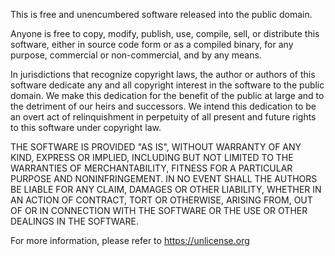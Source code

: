 <!-- pagetitle:The Unlicense -->
<!-- pagelayout:page -->
<!-- pagedate: -->
<!-- pageimage: -->
<!-- pageexcerpt:Anyone is free to copy, modify, publish, use, compile, sell, or distribute this software, either in source code form or as a compiled binary, for any purpose, commercial or non-commercial, and by any means. -->
<!-- pagekeywords:public domain, free, unencumbered, software, copy, modify, publish, use, compile, sell, distribute, source code, compiled binary, commercial, non-commercial, copyright laws, dedication, relinquishment, warranty, express, implied, merchantability, fitness, purpose, noninfringement, liability, claim, damages, action, contract, tort, connection, use, other dealings, jurisdiction -->
<!-- pageauthor:Scary le Poo -->
<!-- pagetype:website -->

This is free and unencumbered software released into the public domain.

Anyone is free to copy, modify, publish, use, compile, sell, or
distribute this software, either in source code form or as a compiled
binary, for any purpose, commercial or non-commercial, and by any
means.

In jurisdictions that recognize copyright laws, the author or authors
of this software dedicate any and all copyright interest in the
software to the public domain. We make this dedication for the benefit
of the public at large and to the detriment of our heirs and
successors. We intend this dedication to be an overt act of
relinquishment in perpetuity of all present and future rights to this
software under copyright law.

THE SOFTWARE IS PROVIDED "AS IS", WITHOUT WARRANTY OF ANY KIND,
EXPRESS OR IMPLIED, INCLUDING BUT NOT LIMITED TO THE WARRANTIES OF
MERCHANTABILITY, FITNESS FOR A PARTICULAR PURPOSE AND NONINFRINGEMENT.
IN NO EVENT SHALL THE AUTHORS BE LIABLE FOR ANY CLAIM, DAMAGES OR
OTHER LIABILITY, WHETHER IN AN ACTION OF CONTRACT, TORT OR OTHERWISE,
ARISING FROM, OUT OF OR IN CONNECTION WITH THE SOFTWARE OR THE USE OR
OTHER DEALINGS IN THE SOFTWARE.

For more information, please refer to <https://unlicense.org>
